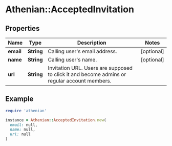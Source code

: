 # Athenian::AcceptedInvitation

## Properties

| Name | Type | Description | Notes |
| ---- | ---- | ----------- | ----- |
| **email** | **String** | Calling user&#39;s email address. | [optional] |
| **name** | **String** | Calling user&#39;s name. | [optional] |
| **url** | **String** | Invitation URL. Users are supposed to click it and become admins or regular account members. |  |

## Example

```ruby
require 'athenian'

instance = Athenian::AcceptedInvitation.new(
  email: null,
  name: null,
  url: null
)
```

